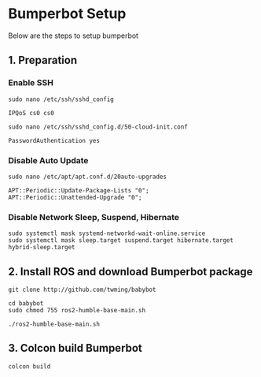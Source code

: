 # Bumperbot Setup
Below are the steps to setup bumperbot
## 1. Preparation 
### Enable SSH
```
sudo nano /etc/ssh/sshd_config
```
```
IPQoS cs0 cs0
```
```
sudo nano /etc/ssh/sshd_config.d/50-cloud-init.conf
```
```
PasswordAuthentication yes
```

### Disable Auto Update
```
sudo nano /etc/apt/apt.conf.d/20auto-upgrades
```
```
APT::Periodic::Update-Package-Lists "0";
APT::Periodic::Unattended-Upgrade "0";
```
### Disable Network Sleep, Suspend, Hibernate
```
sudo systemctl mask systemd-networkd-wait-online.service
sudo systemctl mask sleep.target suspend.target hibernate.target hybrid-sleep.target
```
## 2. Install ROS and download Bumperbot package
```
git clone http://github.com/twming/babybot
```
```
cd babybot
sudo chmod 755 ros2-humble-base-main.sh
```
```
./ros2-humble-base-main.sh
```
## 3. Colcon build Bumperbot
```
colcon build
```
